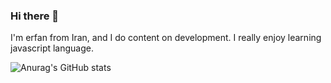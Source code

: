 ### Hi there 👋

I'm erfan from Iran, and I do content on development. I really enjoy learning javascript language.

![Anurag's GitHub stats](https://github-readme-stats.vercel.app/api?username=erfanafzali&show_icons=true&theme=merko)
